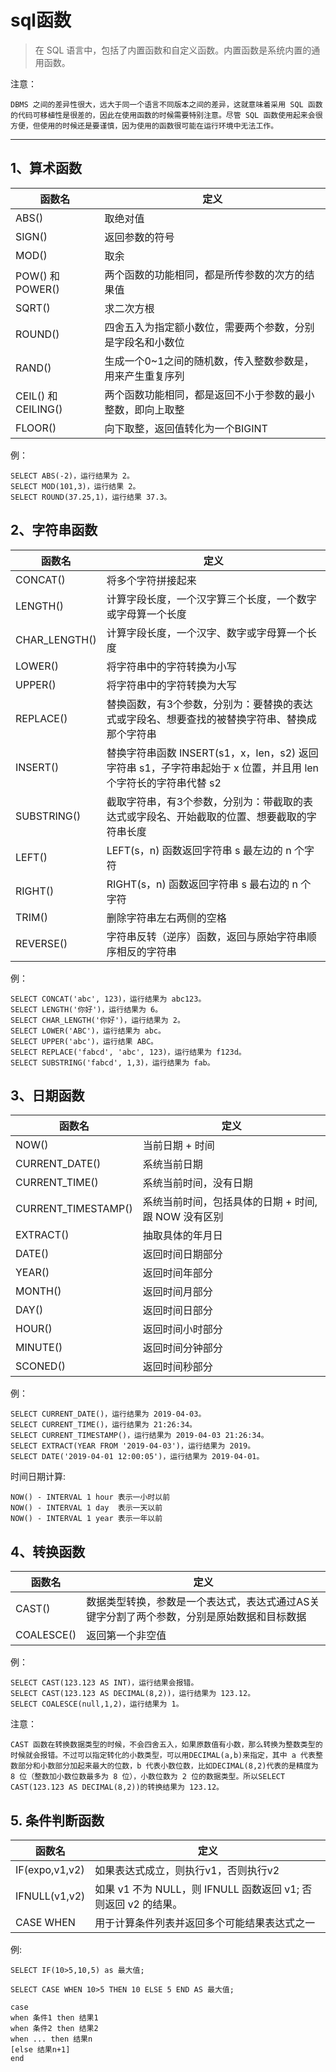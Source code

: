 # sql函数
> 在 SQL 语言中，包括了内置函数和自定义函数。内置函数是系统内置的通用函数。

注意：
```
DBMS 之间的差异性很大，远大于同一个语言不同版本之间的差异，这就意味着采用 SQL 函数的代码可移植性是很差的，因此在使用函数的时候需要特别注意。尽管 SQL 函数使用起来会很方便，但使用的时候还是要谨慎，因为使用的函数很可能在运行环境中无法工作。
```
---

## 1、算术函数

| 函数名   | 定义    |
| ------- | -------|
| ABS()   | 取绝对值 | 
| SIGN()  | 返回参数的符号 |
| MOD()   | 取余 | 
| POW() 和 POWER() | 两个函数的功能相同，都是所传参数的次方的结果值 |
| SQRT() | 求二次方根 |
| ROUND() | 四舍五入为指定额小数位，需要两个参数，分别是字段名和小数位 | 
| RAND()  |	生成一个0~1之间的随机数，传入整数参数是，用来产生重复序列 |
| CEIL() 和 CEILING() |	两个函数功能相同，都是返回不小于参数的最小整数，即向上取整 |
| FLOOR() |	向下取整，返回值转化为一个BIGINT |

例：
```
SELECT ABS(-2)，运行结果为 2。
SELECT MOD(101,3)，运行结果 2。
SELECT ROUND(37.25,1)，运行结果 37.3。
```

## 2、字符串函数

| 函数名   | 定义    |
| ------- | -------|
| CONCAT()   | 将多个字符拼接起来 | 
| LENGTH()   | 计算字段长度，一个汉字算三个长度，一个数字或字母算一个长度 | 
| CHAR_LENGTH() | 计算字段长度，一个汉字、数字或字母算一个长度 | 
| LOWER()   | 将字符串中的字符转换为小写 | 
| UPPER()   | 将字符串中的字符转换为大写    | 
| REPLACE()   | 替换函数，有3个参数，分别为：要替换的表达式或字段名、想要查找的被替换字符串、替换成那个字符串 | 
| INSERT() | 替换字符串函数 INSERT(s1，x，len，s2) 返回字符串 s1，子字符串起始于 x 位置，并且用 len 个字符长的字符串代替 s2 |
| SUBSTRING() | 截取字符串，有3个参数，分别为：带截取的表达式或字段名、开始截取的位置、想要截取的字符串长度 | 
| LEFT() | LEFT(s，n) 函数返回字符串 s 最左边的 n 个字符|
| RIGHT() | RIGHT(s，n) 函数返回字符串 s 最右边的 n 个字符|
| TRIM() | 删除字符串左右两侧的空格|
| REVERSE() | 字符串反转（逆序）函数，返回与原始字符串顺序相反的字符串|

例：
```
SELECT CONCAT('abc', 123)，运行结果为 abc123。
SELECT LENGTH('你好')，运行结果为 6。
SELECT CHAR_LENGTH('你好')，运行结果为 2。
SELECT LOWER('ABC')，运行结果为 abc。
SELECT UPPER('abc')，运行结果 ABC。
SELECT REPLACE('fabcd', 'abc', 123)，运行结果为 f123d。
SELECT SUBSTRING('fabcd', 1,3)，运行结果为 fab。
```

## 3、日期函数

| 函数名   | 定义    |
| ------- | -------|
| NOW()      | 当前日期 + 时间 |
| CURRENT_DATE()   | 系统当前日期 | 
| CURRENT_TIME()   | 系统当前时间，没有日期 | 
| CURRENT_TIMESTAMP()   | 系统当前时间，包括具体的日期 + 时间, 跟 NOW 没有区别 | 
| EXTRACT()   | 抽取具体的年月日 | 
| DATE()   | 返回时间日期部分 | 
| YEAR()   | 返回时间年部分 | 
| MONTH()  | 返回时间月部分 | 
| DAY()    | 返回时间日部分 | 
| HOUR()   | 返回时间小时部分 | 
| MINUTE()   | 返回时间分钟部分 | 
| SCONED()   | 返回时间秒部分 | 

例：
```
SELECT CURRENT_DATE()，运行结果为 2019-04-03。
SELECT CURRENT_TIME()，运行结果为 21:26:34。
SELECT CURRENT_TIMESTAMP()，运行结果为 2019-04-03 21:26:34。
SELECT EXTRACT(YEAR FROM '2019-04-03')，运行结果为 2019。
SELECT DATE('2019-04-01 12:00:05')，运行结果为 2019-04-01。
```

时间日期计算:
```
NOW() - INTERVAL 1 hour 表示一小时以前
NOW() - INTERVAL 1 day  表示一天以前
NOW() - INTERVAL 1 year 表示一年以前
```

## 4、转换函数

| 函数名   | 定义    |
| ------- | -------|
| CAST()   | 数据类型转换，参数是一个表达式，表达式通过AS关键字分割了两个参数，分别是原始数据和目标数据 | 
| COALESCE()   | 返回第一个非空值 | 

例：
```
SELECT CAST(123.123 AS INT)，运行结果会报错。
SELECT CAST(123.123 AS DECIMAL(8,2))，运行结果为 123.12。
SELECT COALESCE(null,1,2)，运行结果为 1。
```

注意：
```
CAST 函数在转换数据类型的时候，不会四舍五入，如果原数值有小数，那么转换为整数类型的时候就会报错。不过可以指定转化的小数类型，可以用DECIMAL(a,b)来指定，其中 a 代表整数部分和小数部分加起来最大的位数，b 代表小数位数，比如DECIMAL(8,2)代表的是精度为 8 位（整数加小数位数最多为 8 位），小数位数为 2 位的数据类型。所以SELECT CAST(123.123 AS DECIMAL(8,2))的转换结果为 123.12。
```

## 5. 条件判断函数

| 函数名   | 定义    |
| ------- | -------|
| IF(expo,v1,v2) | 如果表达式成立，则执行v1，否则执行v2 |
| IFNULL(v1,v2) | 如果 v1 不为 NULL，则 IFNULL 函数返回 v1; 否则返回 v2 的结果。|
| CASE WHEN | 用于计算条件列表并返回多个可能结果表达式之一 |

例:
```
SELECT IF(10>5,10,5) as 最大值;

SELECT CASE WHEN 10>5 THEN 10 ELSE 5 END AS 最大值; 

case 
when 条件1 then 结果1 
when 条件2 then 结果2 
when ... then 结果n 
[else 结果n+1]
end
```
